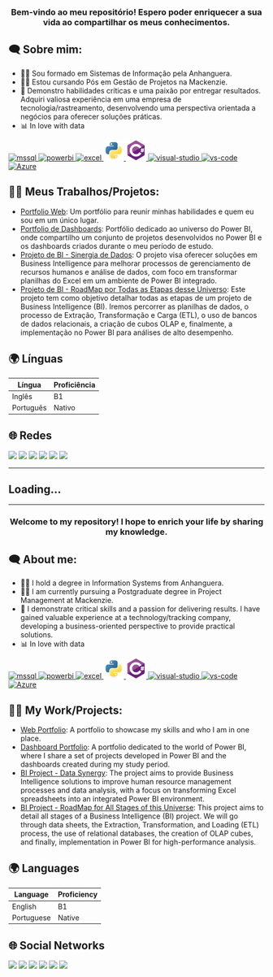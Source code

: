 <h3 align="center">Bem-vindo ao meu repositório! Espero poder enriquecer a sua vida ao compartilhar os meus conhecimentos.</h3>

<h2 align="left">🗨 Sobre mim:</h2>

 - 👨‍🎓 Sou formado em Sistemas de Informação pela Anhanguera.
 - 👨‍💻 Estou cursando Pós em Gestão de Projetos na Mackenzie.
 - 🔭 Demonstro habilidades críticas e uma paixão por entregar resultados. Adquiri valiosa experiência em uma empresa de tecnologia/rastreamento, desenvolvendo uma perspectiva orientada a negócios para oferecer soluções práticas.
 - 📊 In love with data

<p align="left">  
  <a href="https://www.microsoft.com/en-us/sql-server" target="_blank" rel="noreferrer"> <img src="https://www.svgrepo.com/show/303229/microsoft-sql-server-logo.svg" alt="mssql" width="40" height="40"/> </a> 
  <a href="https://powerbi.microsoft.com/" target="_blank" rel="noreferrer"> <img src="https://upload.wikimedia.org/wikipedia/commons/thumb/c/cf/New_Power_BI_Logo.svg/630px-New_Power_BI_Logo.svg.png" alt="powerbi" width="40" height="40"/> 
  <a href="https://www.microsoft.com/pt-br/microsoft-365/excel" target="_blank" rel="noreferrer"> <img src="https://seeklogo.com/images/E/excel-logo-974BFF9CB9-seeklogo.com.png" alt="excel" width="40" height="40"/> 
  <a href="https://www.python.org" target="_blank" rel="noreferrer"> <img src="https://raw.githubusercontent.com/devicons/devicon/master/icons/python/python-original.svg" alt="python" width="40" height="40"/> </a> 
  <a href="https://learn.microsoft.com/pt-br/dotnet/csharp/tour-of-csharp/" target="_blank" rel="noreferrer"> <img src="https://raw.githubusercontent.com/devicons/devicon/master/icons/csharp/csharp-original.svg" alt="c-sharp" width="40" height="40"/> </a> 
  <a href="https://visualstudio.microsoft.com/pt-br/downloads/" target="_blank" rel="noreferrer"> <img src="https://www.svgrepo.com/show/354520/visual-studio.svg" alt="visual-studio" width="40" height="40"/> </a> 
  <a href="https://code.visualstudio.com/" target="_blank" rel="noreferrer"> <img src="https://www.svgrepo.com/show/452129/vs-code.svg" alt="vs-code" width="40" height="40"/> </a> 
  <a href="https://azure.microsoft.com/pt-br/" target="_blank" rel="noreferrer"> <img src="https://cdn.worldvectorlogo.com/logos/azure-2.svg" alt="Azure" width="40" height="40"/> </a>
  </p> 


  <h2 align="left">🏄‍♂️ Meus Trabalhos/Projetos:</h2>

 - [Portfolio Web](https://github.com/lorenzouriel/project-portfolio-web): Um portfólio para reunir minhas habilidades e quem eu sou em um único lugar.
 - [Portfolio de Dashboards](https://github.com/lorenzouriel/project-powerbi-portfolio-dashboards): Portfólio dedicado ao universo do Power BI, onde compartilho um conjunto de projetos desenvolvidos no Power BI e os dashboards criados durante o meu período de estudo.
 - [Projeto de BI - Sinergia de Dados](https://github.com/lorenzouriel/project-data-synergy): O projeto visa oferecer soluções em Business Intelligence para melhorar processos de gerenciamento de recursos humanos e análise de dados, com foco em transformar planilhas do Excel em um ambiente de Power BI integrado.
 - [Projeto de BI - RoadMap por Todas as Etapas desse Universo](https://github.com/lorenzouriel/project-bi-roadmap): Este projeto tem como objetivo detalhar todas as etapas de um projeto de Business Intelligence (BI). Iremos percorrer as planilhas de dados, o processo de Extração, Transformação e Carga (ETL), o uso de bancos de dados relacionais, a criação de cubos OLAP e, finalmente, a implementação no Power BI para análises de alto desempenho.

<h2 align="left">🌍 Línguas</h2>

| Língua      | Proficiência                                                               |
| ------------- | ------------------------------------------------------------------------- |
| Inglês | B1 |
| Português | Nativo |


<h2 align="left">🌐 Redes</h2>
<a href="https://www.linkedin.com/in/lorenzo-uriel-6171b7186/" target="_blank"><img src="https://img.shields.io/badge/-LinkedIn-%230077B5?style=for-the-badge&logo=linkedin&logoColor=white" target="_blank"></a> 
<a href="https://medium.com/@lorenzouriel" target="_blank"><img src="https://img.shields.io/badge/Medium-12100E?style=for-the-badge&logo=medium&logoColor=white" target="_blank"></a> 
<a href = "mailto:lorenzouriel394@gmail.com"><img src="https://img.shields.io/badge/-Gmail-%23333?style=for-the-badge&logo=gmail&logoColor=white" target="_blank"></a>
<a href="[https://www.youtube.com/channel/UCFvtytl8soqotLJ74hk7rRA](https://www.youtube.com/watch?v=Ck-oPj-Gvok&t=655s)" target="_blank"><img src="https://img.shields.io/badge/YouTube-FF0000?style=for-the-badge&logo=youtube&logoColor=white" target="_blank"></a>
<a href="https://www.instagram.com/lorenzo_uriel/" target="_blank"><img src="https://img.shields.io/badge/-Instagram-%23E4405F?style=for-the-badge&logo=instagram&logoColor=white" target="_blank"></a>
<a href="https://twitter.com/Lorenzouriel6" target="_blank"><img src="https://img.shields.io/badge/Twitter-%231DA1F2?style=for-the-badge&logo=twitter&logoColor=white" target="_blank"></a>

</div> 

---
Loading...
---
---

<h3 align="center">Welcome to my repository! I hope to enrich your life by sharing my knowledge.</h3>

<h2 align="left">🗨 About me:</h2>

 - 👨‍🎓 I hold a degree in Information Systems from Anhanguera.
 - 👨‍💻 I am currently pursuing a Postgraduate degree in Project Management at Mackenzie.
 - 🔭 I demonstrate critical skills and a passion for delivering results. I have gained valuable experience at a technology/tracking company, developing a business-oriented perspective to provide practical solutions.
 - 📊 In love with data

<p align="left">  
  <a href="https://www.microsoft.com/en-us/sql-server" target="_blank" rel="noreferrer"> <img src="https://www.svgrepo.com/show/303229/microsoft-sql-server-logo.svg" alt="mssql" width="40" height="40"/> </a> 
  <a href="https://powerbi.microsoft.com/" target="_blank" rel="noreferrer"> <img src="https://upload.wikimedia.org/wikipedia/commons/thumb/c/cf/New_Power_BI_Logo.svg/630px-New_Power_BI_Logo.svg.png" alt="powerbi" width="40" height="40"/> 
  <a href="https://www.microsoft.com/pt-br/microsoft-365/excel" target="_blank" rel="noreferrer"> <img src="https://seeklogo.com/images/E/excel-logo-974BFF9CB9-seeklogo.com.png" alt="excel" width="40" height="40"/> 
  <a href="https://www.python.org" target="_blank" rel="noreferrer"> <img src="https://raw.githubusercontent.com/devicons/devicon/master/icons/python/python-original.svg" alt="python" width="40" height="40"/> </a> 
  <a href="https://learn.microsoft.com/pt-br/dotnet/csharp/tour-of-csharp/" target="_blank" rel="noreferrer"> <img src="https://raw.githubusercontent.com/devicons/devicon/master/icons/csharp/csharp-original.svg" alt="c-sharp" width="40" height="40"/> </a> 
  <a href="https://visualstudio.microsoft.com/pt-br/downloads/" target="_blank" rel="noreferrer"> <img src="https://www.svgrepo.com/show/354520/visual-studio.svg" alt="visual-studio" width="40" height="40"/> </a> 
  <a href="https://code.visualstudio.com/" target="_blank" rel="noreferrer"> <img src="https://www.svgrepo.com/show/452129/vs-code.svg" alt="vs-code" width="40" height="40"/> </a> 
  <a href="https://azure.microsoft.com/pt-br/" target="_blank" rel="noreferrer"> <img src="https://cdn.worldvectorlogo.com/logos/azure-2.svg" alt="Azure" width="40" height="40"/> </a>
  </p> 


  <h2 align="left">🏄‍♂️ My Work/Projects:</h2>

 - [Web Portfolio](https://github.com/lorenzouriel/project-portfolio-web): A portfolio to showcase my skills and who I am in one place.
 - [Dashboard Portfolio](https://github.com/lorenzouriel/project-powerbi-portfolio-dashboards): A portfolio dedicated to the world of Power BI, where I share a set of projects developed in Power BI and the dashboards created during my study period.
 - [BI Project - Data Synergy](https://github.com/lorenzouriel/project-data-synergy): The project aims to provide Business Intelligence solutions to improve human resource management processes and data analysis, with a focus on transforming Excel spreadsheets into an integrated Power BI environment.
 - [BI Project - RoadMap for All Stages of this Universe](https://github.com/lorenzouriel/project-bi-roadmap): This project aims to detail all stages of a Business Intelligence (BI) project. We will go through data sheets, the Extraction, Transformation, and Loading (ETL) process, the use of relational databases, the creation of OLAP cubes, and finally, implementation in Power BI for high-performance analysis.

<h2 align="left">🌍 Languages</h2>

| Language      | Proficiency                                                               |
| ------------- | ------------------------------------------------------------------------- |
| English | B1 |
| Portuguese | Native |


<h2 align="left">🌐 Social Networks</h2>
<a href="https://www.linkedin.com/in/lorenzo-uriel-6171b7186/" target="_blank"><img src="https://img.shields.io/badge/-LinkedIn-%230077B5?style=for-the-badge&logo=linkedin&logoColor=white" target="_blank"></a> 
<a href="https://medium.com/@lorenzouriel" target="_blank"><img src="https://img.shields.io/badge/Medium-12100E?style=for-the-badge&logo=medium&logoColor=white" target="_blank"></a> 
<a href = "mailto:lorenzouriel394@gmail.com"><img src="https://img.shields.io/badge/-Gmail-%23333?style=for-the-badge&logo=gmail&logoColor=white" target="_blank"></a>
<a href="[https://www.youtube.com/channel/UCFvtytl8soqotLJ74hk7rRA](https://www.youtube.com/watch?v=Ck-oPj-Gvok&t=655s)" target="_blank"><img src="https://img.shields.io/badge/YouTube-FF0000?style=for-the-badge&logo=youtube&logoColor=white" target="_blank"></a>
<a href="https://www.instagram.com/lorenzo_uriel/" target="_blank"><img src="https://img.shields.io/badge/-Instagram-%23E4405F?style=for-the-badge&logo=instagram&logoColor=white" target="_blank"></a>
<a href="https://twitter.com/Lorenzouriel6" target="_blank"><img src="https://img.shields.io/badge/Twitter-%231DA1F2?style=for-the-badge&logo=twitter&logoColor=white" target="_blank"></a>

</div>
